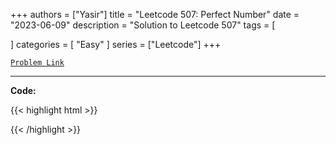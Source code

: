 
+++
authors = ["Yasir"]
title = "Leetcode 507: Perfect Number"
date = "2023-06-09"
description = "Solution to Leetcode 507"
tags = [
    
]
categories = [
    "Easy"
]
series = ["Leetcode"]
+++



[`Problem Link`](https://leetcode.com/problems/perfect-number/description/)

---

**Code:**

{{< highlight html >}}

{{< /highlight >}}

